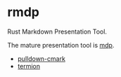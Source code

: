 # rmdp

Rust Markdown Presentation Tool.

The mature presentation tool is [mdp](https://github.com/visit1985/mdp).

- [pulldown-cmark](https://github.com/google/pulldown-cmark)
- [termion](https://github.com/ticki/termion)

